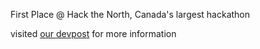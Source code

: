 First Place @ Hack the North, Canada's largest hackathon

visited [our devpost](https://devpost.com/software/vibe-director/edit) for more information

